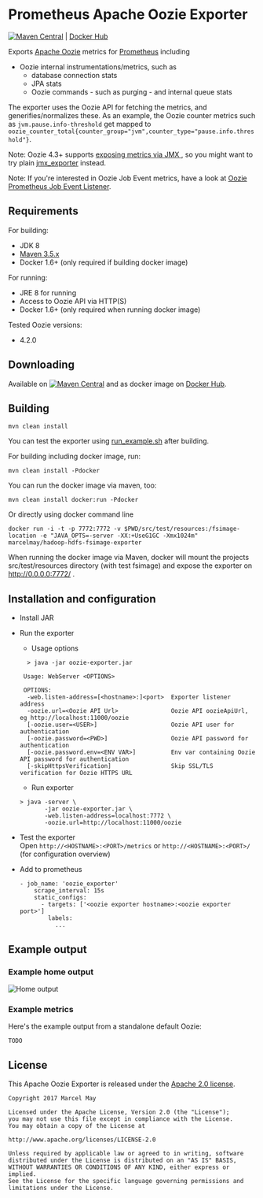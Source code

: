 Prometheus Apache Oozie Exporter
=======

[![Maven Central](https://img.shields.io/maven-central/v/de.m3y.prometheus.exporter.oozie/oozie-exporter.svg?style=flat-square)](http://search.maven.org/#search%7Cga%7C1%7Cg%3A%22de.m3y.prometheus.exporter.oozie%22%20AND%20a%3A%22oozie-exporter%22) | [Docker Hub](https://hub.docker.com/r/marcelmay/apache-oozie-exporter/)

Exports [Apache Oozie](http://oozie.apache.org/) metrics for [Prometheus](https://prometheus.io/) including
* Oozie internal instrumentations/metrics, such as
    * database connection stats 
    * JPA stats
    * Oozie commands - such as purging - and internal queue stats
    
The exporter uses the Oozie API for fetching the metrics, and generifies/normalizes these.
As an example, the Oozie counter metrics such as `jvm.pause.info-threshold` get mapped to `oozie_counter_total{counter_group="jvm",counter_type="pause.info.threshold"}`.


Note: Oozie 4.3+ supports [exposing metrics via JMX ](https://issues.apache.org/jira/browse/OOZIE-2507), so you might want to try plain [jmx_exporter](https://github.com/prometheus/jmx_exporter) instead.

Note: If you're interested in Oozie Job Event metrics, have a look at [Oozie Prometheus Job Event Listener](https://github.com/marcelmay/oozie-prometheus-job-event-listener).

## Requirements
For building:
* JDK 8
* [Maven 3.5.x](http://maven.apache.org)
* Docker 1.6+ (only required if building docker image)

For running:
* JRE 8 for running
* Access to Oozie API via HTTP(S)
* Docker 1.6+ (only required when running docker image)

Tested Oozie versions:
* 4.2.0

## Downloading

Available on [![Maven Central](https://img.shields.io/maven-central/v/de.m3y.prometheus.exporter.oozie/oozie-exporter.svg?style=flat-square)](http://search.maven.org/#search%7Cga%7C1%7Cg%3A%22de.m3y.prometheus.exporter.oozie%22%20AND%20a%3A%22oozie-exporter%22) and as docker image on [Docker Hub](https://hub.docker.com/r/marcelmay/apache-oozie-exporter/).

## Building

```mvn clean install```

You can test the exporter using [run_example.sh](run_example.sh) after building.

For building including docker image, run:

```mvn clean install -Pdocker```

You can run the docker image via maven, too:

```mvn clean install docker:run -Pdocker```

Or directly using docker command line

```docker run -i -t -p 7772:7772 -v $PWD/src/test/resources:/fsimage-location -e "JAVA_OPTS=-server -XX:+UseG1GC -Xmx1024m" marcelmay/hadoop-hdfs-fsimage-exporter```

When running the docker image via Maven, docker will mount the projects src/test/resources directory (with test fsimage) and expose the exporter on http://0.0.0.0:7772/ .

## Installation and configuration

* Install JAR
 
* Run the exporter

  * Usage options
  
  ```
    > java -jar oozie-exporter.jar

   Usage: WebServer <OPTIONS>

   OPTIONS:
    -web.listen-address=[<hostname>:]<port>  Exporter listener address
    -oozie.url=<Oozie API Url>               Oozie API oozieApiUrl, eg http://localhost:11000/oozie
    [-oozie.user=<USER>]                     Oozie API user for authentication
    [-oozie.password=<PWD>]                  Oozie API password for authentication
    [-oozie.password.env=<ENV VAR>]          Env var containing Oozie API password for authentication
    [-skipHttpsVerification]                 Skip SSL/TLS verification for Oozie HTTPS URL

  ```
  
  * Run exporter
  ```
  > java -server \
         -jar oozie-exporter.jar \
         -web.listen-address=localhost:7772 \
         -oozie.url=http://localhost:11000/oozie
  ```
  
* Test the exporter  
  Open ```http://<HOSTNAME>:<PORT>/metrics``` or ```http://<HOSTNAME>:<PORT>/``` (for configuration overview)
   
* Add to prometheus
  ```
  - job_name: 'oozie_exporter'
      scrape_interval: 15s
      static_configs:
        - targets: ['<oozie exporter hostname>:<oozie exporter port>']
          labels:
            ...
  ```

## Example output

### Example home output

![Home output](oozie_exporter_home.png)

### Example metrics
Here's the example output from a standalone default Oozie:

```
TODO
```

## License

This Apache Oozie Exporter is released under the [Apache 2.0 license](LICENSE).

```
Copyright 2017 Marcel May  

Licensed under the Apache License, Version 2.0 (the "License");
you may not use this file except in compliance with the License.
You may obtain a copy of the License at

http://www.apache.org/licenses/LICENSE-2.0

Unless required by applicable law or agreed to in writing, software
distributed under the License is distributed on an "AS IS" BASIS,
WITHOUT WARRANTIES OR CONDITIONS OF ANY KIND, either express or implied.
See the License for the specific language governing permissions and
limitations under the License.
```
